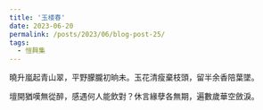 ```yaml
---
title: '玉楼春'
date: 2023-06-20
permalink: /posts/2023/06/blog-post-25/
tags:
  - 愷興集
---
```


曉升嵐起青山翠，平野朦朧初晌未。玉花清瘦棄枝頭，留半余香陪葉墜。

壇開猶嘆無從醉，感遇何人能飲對？休言緣孽各無期，遍數歲華空斂淚。